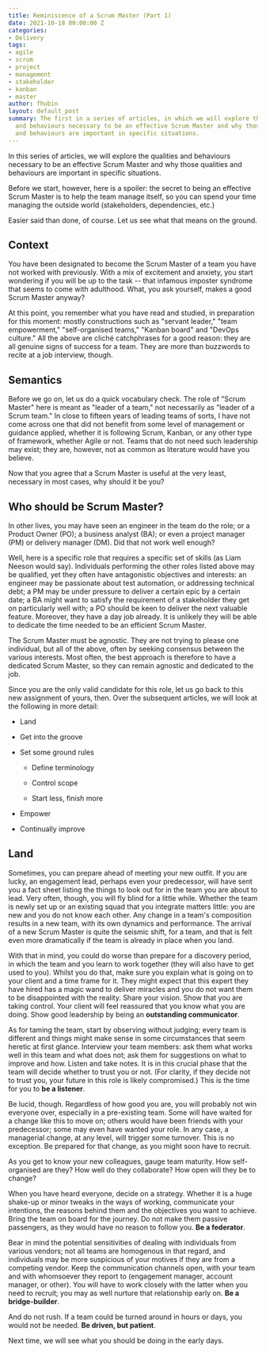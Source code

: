 ```yaml
---
title: Reminiscence of a Scrum Master (Part 1)
date: 2021-10-18 00:00:00 Z
categories:
- Delivery
tags:
- agile
- scrum
- project
- management
- stakeholder
- kanban
- master
author: fhubin
layout: default_post
summary: The first in a series of articles, in which we will explore the qualities
  and behaviours necessary to be an effective Scrum Master and why those qualities
  and behaviours are important in specific situations.
---
```


In this series of articles, we will explore the qualities and behaviours necessary to be an effective Scrum Master and why those qualities and behaviours are important in specific situations.

Before we start, however, here is a spoiler: the secret to being an effective Scrum Master is to help the team manage itself, so you can spend your time managing the outside world (stakeholders, dependencies, etc.)

Easier said than done, of course. Let us see what that means on the ground.

## Context

You have been designated to become the Scrum Master of a team you have not worked with previously. With a mix of excitement and anxiety, you start wondering if you will be up to the task -- that infamous imposter syndrome that seems to come with adulthood. What, you ask yourself, makes a good Scrum Master anyway?

At this point, you remember what you have read and studied, in preparation for this moment: mostly constructions such as "servant leader," "team empowerment," "self-organised teams," "Kanban board" and "DevOps culture."
All the above are cliché catchphrases for a good reason: they are all genuine signs of success for a team. They are more than buzzwords to recite at a job interview, though.

## Semantics

Before we go on, let us do a quick vocabulary check. The role of "Scrum Master" here is meant as "leader of a team," not necessarily as "leader of a Scrum team." In close to fifteen years of leading teams of sorts, I have not come across one that did not benefit from some level of management or guidance applied, whether it is following Scrum, Kanban, or any other type of framework, whether Agile or not. Teams that do not need such leadership may exist; they are, however, not as common as literature would have you believe.

Now that you agree that a Scrum Master is useful at the very least, necessary in most cases, why should it be you?

## Who should be Scrum Master?

In other lives, you may have seen an engineer in the team do the role; or a Product Owner (PO); a business analyst (BA); or even a project manager (PM) or delivery manager (DM). Did that not work well enough?

Well, here is a specific role that requires a specific set of skills (as Liam Neeson would say). Individuals performing the other roles listed above may be qualified, yet they often have antagonistic objectives and interests: an engineer may be passionate about test automation, or addressing technical debt; a PM may be under pressure to deliver a certain epic by a certain date; a BA might want to satisfy the requirement of a stakeholder they get on particularly well with; a PO should be keen to deliver the next valuable feature. Moreover, they have a day job already. It is unlikely they will be able to dedicate the time needed to be an efficient Scrum Master.

The Scrum Master must be agnostic. They are not trying to please one individual, but all of the above, often by seeking consensus between the various interests. Most often, the best approach is therefore to have a dedicated Scrum Master, so they can remain agnostic and dedicated to the job.

Since you are the only valid candidate for this role, let us go back to this new assignment of yours, then.
Over the subsequent articles, we will look at the following in more detail:

* Land

* Get into the groove

* Set some ground rules

  * Define terminology

  * Control scope

  * Start less, finish more

* Empower

* Continually improve

## Land

Sometimes, you can prepare ahead of meeting your new outfit. If you are lucky, an engagement lead, perhaps even your predecessor, will have sent you a fact sheet listing the things to look out for in the team you are about to lead. Very often, though, you will fly blind for a little while.
Whether the team is newly set up or an existing squad that you integrate matters little: you are new and you do not know each other. Any change in a team's composition results in a new team, with its own dynamics and performance. The arrival of a new Scrum Master is quite the seismic shift, for a team, and that is felt even more dramatically if the team is already in place when you land.

With that in mind, you could do worse than prepare for a discovery period, in which the team and you learn to work together (they will also have to get used to you). Whilst you do that, make sure you explain what is going on to your client and a time frame for it. They might expect that this expert they have hired has a magic wand to deliver miracles and you do not want them to be disappointed with the reality. Share your vision. Show that you are taking control. Your client will feel reassured that you know what you are doing. Show good leadership by being an **outstanding communicator**.

As for taming the team, start by observing without judging; every team is different and things might make sense in some circumstances that seem heretic at first glance. Interview your team members: ask them what works well in this team and what does not; ask them for suggestions on what to improve and how. Listen and take notes. It is in this crucial phase that the team will decide whether to trust you or not. (For clarity, if they decide not to trust you, your future in this role is likely compromised.) This is the time for you to **be a listener**.

Be lucid, though. Regardless of how good you are, you will probably not win everyone over, especially in a pre-existing team. Some will have waited for a change like this to move on; others would have been friends with your predecessor; some may even have wanted your role. In any case, a managerial change, at any level, will trigger some turnover. This is no exception. Be prepared for that change, as you might soon have to recruit.

As you get to know your new colleagues, gauge team maturity. How self-organised are they? How well do they collaborate? How open will they be to change?

When you have heard everyone, decide on a strategy. Whether it is a huge shake-up or minor tweaks in the ways of working, communicate your intentions, the reasons behind them and the objectives you want to achieve. Bring the team on board for the journey. Do not make them passive passengers, as they would have no reason to follow you. **Be a federator**.

Bear in mind the potential sensitivities of dealing with individuals from various vendors; not all teams are homogenous in that regard, and individuals may be more suspicious of your motives if they are from a competing vendor. Keep the communication channels open, with your team and with whomsoever they report to (engagement manager, account manager, or other). You will have to work closely with the latter when you need to recruit; you may as well nurture that relationship early on. **Be a bridge-builder**.

And do not rush. If a team could be turned around in hours or days, you would not be needed. **Be driven, but patient**.

Next time, we will see what you should be doing in the early days.
